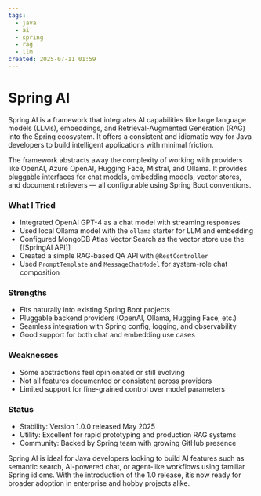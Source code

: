 ```yaml
---
tags:
  - java
  - ai
  - spring
  - rag
  - llm
created: 2025-07-11 01:59
---
```

# Spring AI
Spring AI is a framework that integrates AI capabilities like large language models (LLMs), embeddings, and Retrieval-Augmented Generation (RAG) into the Spring ecosystem. It offers a consistent and idiomatic way for Java developers to build intelligent applications with minimal friction.

The framework abstracts away the complexity of working with providers like OpenAI, Azure OpenAI, Hugging Face, Mistral, and Ollama. It provides pluggable interfaces for chat models, embedding models, vector stores, and document retrievers — all configurable using Spring Boot conventions.

### What I Tried

- Integrated OpenAI GPT-4 as a chat model with streaming responses  
- Used local Ollama model with the `ollama` starter for LLM and embedding  
- Configured MongoDB Atlas Vector Search as the vector store  use the [[SpringAI API]]
- Created a simple RAG-based QA API with `@RestController`  
- Used `PromptTemplate` and `MessageChatModel` for system-role chat composition  

### Strengths

- Fits naturally into existing Spring Boot projects  
- Pluggable backend providers (OpenAI, Ollama, Hugging Face, etc.)  
- Seamless integration with Spring config, logging, and observability  
- Good support for both chat and embedding use cases  

### Weaknesses

- Some abstractions feel opinionated or still evolving  
- Not all features documented or consistent across providers  
- Limited support for fine-grained control over model parameters  

### Status

- Stability: Version 1.0.0 released May 2025  
- Utility: Excellent for rapid prototyping and production RAG systems  
- Community: Backed by Spring team with growing GitHub presence  

Spring AI is ideal for Java developers looking to build AI features such as semantic search, AI-powered chat, or agent-like workflows using familiar Spring idioms. With the introduction of the 1.0 release, it’s now ready for broader adoption in enterprise and hobby projects alike.
